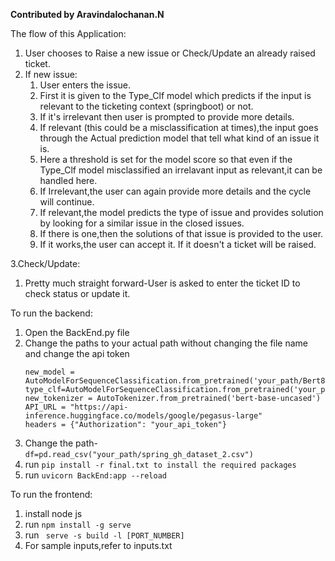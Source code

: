 **Contributed by Aravindalochanan.N**

The flow of this Application:
1. User chooses to Raise a new issue or Check/Update an already raised ticket.
2. If new issue:
    1. User enters the issue.
    2.  First it is given to the Type_Clf model which predicts if the input is relevant to the ticketing context (springboot) or not.
    3.  If it's irrelevant then user is prompted to provide more details.
    4.  If relevant (this could be a misclassification at times),the input goes through the Actual prediction model that tell what kind of an issue it is.
    5.  Here a threshold is set for the model score so that even if the Type_Clf model misclassified an irrelavant input as relevant,it can be handled here.
    6.  If Irrelevant,the user can again provide more details and the cycle will continue.
    7.   If relevant,the model predicts the type of issue and provides solution by looking for a similar issue in the closed issues.
    8.   If there is one,then the solutions of that issue is provided to the user.
    9.   If it works,the user can accept it. If it doesn't a ticket will be raised.


                                                                                                
3.Check/Update:
 1. Pretty much straight forward-User is asked to enter the ticket ID to check status or update it.
 

 
 
  
 
  


To run the backend:

1. Open the BackEnd.py file
2. Change the paths to your actual path without changing the file name and change the api token
   ```
   new_model = AutoModelForSequenceClassification.from_pretrained('your_path/Bert82_82')
   type_clf=AutoModelForSequenceClassification.from_pretrained('your_path/TypeClf')
   new_tokenizer = AutoTokenizer.from_pretrained('bert-base-uncased')
   API_URL = "https://api-inference.huggingface.co/models/google/pegasus-large"
   headers = {"Authorization": "your_api_token"}
   ```
4. Change the path-    ```df=pd.read_csv("your_path/spring_gh_dataset_2.csv")```
5. run ```pip install -r final.txt to install the required packages```
6. run ```uvicorn BackEnd:app --reload```

To run the frontend:


1. install node js
2. run ```npm install -g serve```
3. run ``` serve -s build -l [PORT_NUMBER]```
4. For sample inputs,refer to inputs.txt

